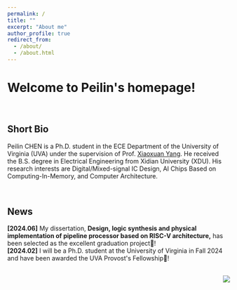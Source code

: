 ```yaml
---
permalink: /
title: ""
excerpt: "About me"
author_profile: true
redirect_from: 
  - /about/
  - /about.html
---
```


# Welcome to Peilin's homepage!

&emsp;

## Short Bio

Peilin CHEN is a Ph.D. student in the ECE Department of the University of Virginia (UVA) under the supervision of Prof. [Xiaoxuan Yang](https://xiaoxuan-yang.github.io/index.html). He received the B.S. degree in Electrical Engineering from Xidian University (XDU). His research interests are Digital/Mixed-signal IC Design, AI Chips Based on Computing-In-Memory, and Computer Architecture.

&emsp;

## News

**[2024.06]** My dissertation, **Design, logic synthesis and physical implementation of pipeline processor based on RISC-V architecture,** has been selected as the excellent graduation project🎉! \
**[2024.02]** I will be a Ph.D. student at the University of Virginia in Fall 2024 and have been awarded the UVA Provost's Fellowship🎉!
<br/><br/>
<div style="width: 1000px; display: flex; justify-content: center; align-items: center; margin: 0 auto;">
    <a href="https://clustrmaps.com/site/1bxgh" title="Visit tracker">
        <img src="//www.clustrmaps.com/map_v2.png?d=d6TpbDkm30MhQxBEAnFmYRgisF6BV0T-GlVSiA0GfDY&cl=ffffff"/>
    </a>
</div>






